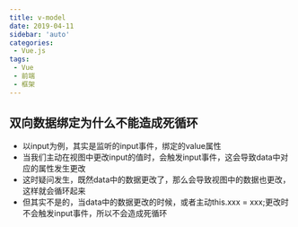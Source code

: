 ```yaml
---
title: v-model
date: 2019-04-11
sidebar: 'auto'
categories:
 - Vue.js
tags:
 - Vue
 - 前端
 - 框架
---
```


##  双向数据绑定为什么不能造成死循环
-   以input为例，其实是监听的input事件，绑定的value属性
-   当我们主动在视图中更改input的值时，会触发input事件，这会导致data中对应的属性发生更改
-   这时疑问发生，既然data中的数据更改了，那么会导致视图中的数据也更改，这样就会循环起来
-   但其实不是的，当data中的数据更改的时候，或者主动this.xxx = xxx;更改时不会触发input事件，所以不会造成死循环
